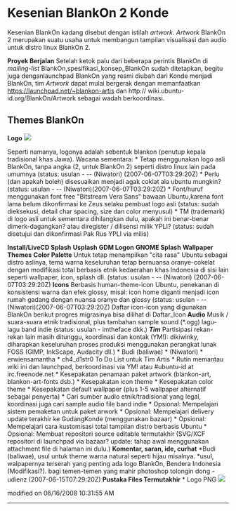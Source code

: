 # Kesenian BlankOn 2 Konde

Kesenian BlankOn kadang disebut dengan istilah *artwork*. *Artwork* BlankOn 2 merupakan suatu usaha untuk membangun tampilan visualisasi dan audio untuk distro linux BlankOn 2.

**Proyek Berjalan**
Setelah ketok palu dari beberapa perintis BlankOn di *mailing-list* BlankOn, ​spesifikasi_konsep_BlankOn sudah ditetapkan, begitu juga dengan ​launchpad
BlankOn yang resmi diubah dari Konde menjadi BlankOn, tim *Artwork* dapat mulai bergerak dengan memanfaatkan ​https://launchpad.net/~blankon-artis dan ​http://
wiki.ubuntu-id.org/BlankOn/Artwork sebagai wadah berkoordinasi.

## Themes BlankOn
**Logo** ![](​http://wiki.ubuntu-id.org/BlankOn/Artwork?action=AttachFile&do=get&target=blankon2007logo.png)

Seperti namanya, logonya adalah sebentuk blankon (penutup kepala tradisional khas Jawa). Wacana sementara:
    * Tetap menggunakan logo asli BlankOn, tanpa angka (2, untuk BlankOn 2) seperti distro linux lain pada umumnya (status: usulan - -- (Niwatori)
      (2007-06-07T03:29:20Z)
    * Perlu (dan apakah boleh) disesuaikan menjadi agak coklat ala ubuntu mungkin? (status: usulan - -- (Niwatori)(2007-06-07T03:29:20Z)
    * Font/huruf menggunakan font free "Bitstream Vera Sans" bawaan Ubuntu,karena font lama belum dikonfirmasi ke Zeus selaku pembuat logo asli
      (status: sudah dieksekusi, detail char spacing, size dan color menyusul)
    * TM (trademark) di logo asli untuk sementara dihilangkan dulu, apakah ini benar-benar dimerk-dagangkan? atau diregister / dilisensi milik YPLI?
      (status: sudah disetujui dan dikonfirmasi Pak Rus YPLI via milis)

**Install/LiveCD Splash**
**Usplash**
**GDM Logon**
**GNOME Splash**
**Wallpaper**
**Themes**
**Color Palette**
Untuk tetap menampilkan "cita rasa" Ubuntu sebagai distro aslinya, tema warna keseluruhan tetap bernuansa oranye-cokelat dengan modifikasi total berbasis
etnik kedaerahan khas Indonesia di sisi lain seperti wallpaper, icon, splash dll. (status: usulan - -- (Niwatori) (2007-06-07T03:29:20Z)
**Icons**
Berbasis human-theme-icon Ubuntu, penekanan di konsistensi warna dan efek glossy, misal: icon home diganti menjadi icon rumah gadang dengan nuansa oranye
dan glossy (status: usulan - -- (Niwatori)(2007-06-07T03:29:20Z)
Daftar icon-icon yang digunakan BlankOn berikut progres migrasinya bisa dilihat di ​Daftar_Icon
**Audio**
Musik / suara-suara etnik tradisional, plus tambahan sample sound (*.ogg) lagu-lagu band indie (status: usulan - imtheface dkk.)
***Tim***
Partisipasi rekan-rekan lain masih ditunggu, koordinasi dan kontak (YM!): dikiwinky, diharapkan keseluruhan proses produksi menggunakan perangkat lunak
FOSS (GIMP, InkScape, Audacity dll.)
    * Budi (baliwae)
    * (Niwatori)
    * erwiensamantha
    * ch4_d1str0
To Do List untuk Tim Artis
    * Rutin memantau wiki ini dan launchpad, berkoordinasi via YM! atau
      #ubuntu-id at irc.freenode.net
    * Kesepakatan penamaan paket artwork (blankon-art, blankon-art-fonts dsb.)
    * Kesepakatan icon theme
    * Kesepakatan color theme
    * Kesepakatan default wallpaper (plus 1-5 wallpaper alternatif sebagai
      penyerta)
    * Cari sumber audio etnik/tradisional yang legal, koordinasi juga cari
      sample audio file band indie
    * Opsional: Mempelajari sistem pemaketan untuk paket arwork
    * Opsional: Mempelajari delivery update terakhir ke GudangKonde
      (menggunakan bazaar)
    * Opsional: Mempelajari cara kustomisasi total tampilan distro berbasis
      Ubuntu
    * Opsional: Membuat repositori source editable termutakhir (SVG/XCF
      repositori di launchpad via bazaar? update: tahap awal menggunakan
      attachment file di halaman ini dulu.)
**Komentar, saran, ide, curhat**
     *Budi (baliwae), usul untuk theme warna natural seperti hijau misalnya.
     *usul, walpapernya terserah yang penting ada logo BlankOn, Bendera Indonesia (Modifikasi?). bagi temen-temen yang mahir photoshop
     tolongin dong - udienz (2007-06-15T07:29:20Z)
**Pustaka Files Termutakhir**
    * ​Logo PNG ![](http://wiki.ubuntu-id.org/BlankOn/Artwork?action=AttachFile&do=get&target=blankon2007logo.png)

modified on 06/16/2008 10:31:55 AM



---
 



